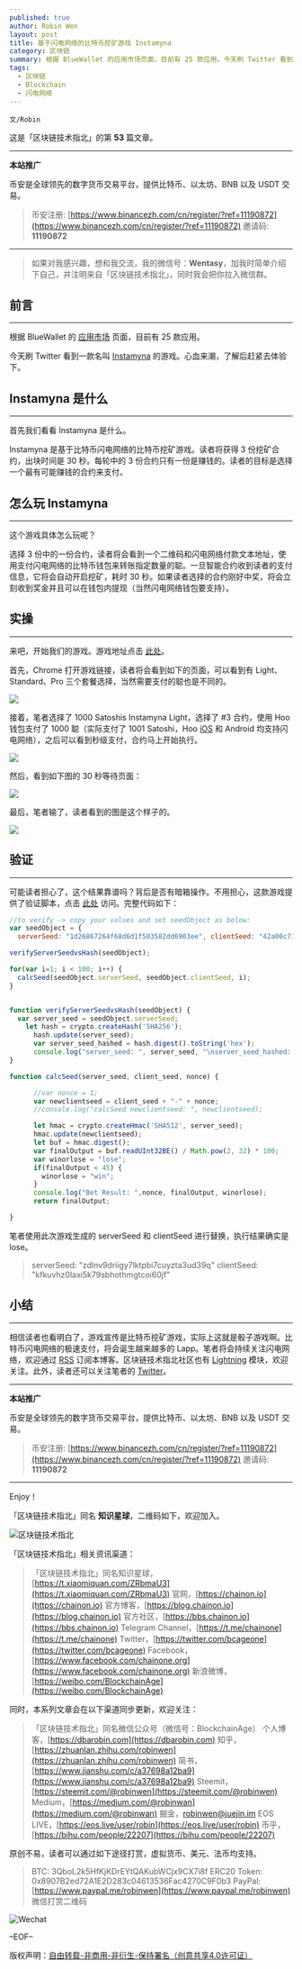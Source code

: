 ```yaml
---
published: true
author: Robin Wen
layout: post
title: 基于闪电网络的比特币挖矿游戏 Instamyna
category: 区块链
summary: 根据 BlueWallet 的应用市场页面，目前有 25 款应用。今天刷 Twitter 看到一款名叫 Instamyna 的游戏。心血来潮，了解后赶紧去体验下。相信读者也看明白了，游戏宣传是比特币挖矿游戏，实际上这就是骰子游戏啊。比特币闪电网络的极速支付，将会诞生越来越多的 Lapp。笔者将会持续关注闪电网络，欢迎通过 RSS 订阅本博客。此外，读者还可以关注笔者的 Twitter。
tags:
  - 区块链
  - Blockchain
  - 闪电网络
---
```


`文/Robin`

这是「区块链技术指北」的第 **53** 篇文章。

***

**本站推广**

币安是全球领先的数字货币交易平台，提供比特币、以太坊、BNB 以及 USDT 交易。

> 币安注册: [https://www.binancezh.com/cn/register/?ref=11190872](https://www.binancezh.com/cn/register/?ref=11190872)
> 邀请码: **11190872**

***

> 如果对我感兴趣，想和我交流，我的微信号：**Wentasy**，加我时简单介绍下自己，并注明来自「区块链技术指北」，同时我会把你拉入微信群。

## 前言
***

根据 BlueWallet 的 [应用市场](https://bluewallet.io/marketplace) 页面，目前有 25 款应用。

今天刷 Twitter 看到一款名叫 [Instamyna](https://ice3x.co.za/ln-game-instamyna) 的游戏。心血来潮，了解后赶紧去体验下。

## Instamyna 是什么
***

首先我们看看 Instamyna 是什么。

Instamyna 是基于比特币闪电网络的比特币挖矿游戏。读者将获得 3 份挖矿合约，出块时间是 30 秒。每轮中的 3 份合约只有一份是赚钱的。读者的目标是选择一个最有可能赚钱的合约来支付。

## 怎么玩 Instamyna
***

这个游戏具体怎么玩呢？

选择 3 份中的一份合约，读者将会看到一个二维码和闪电网络付款文本地址，使用支付闪电网络的比特币钱包来转账指定数量的聪。一旦智能合约收到读者的支付信息，它将会自动开启挖矿，耗时 30 秒。如果读者选择的合约刚好中奖，将会立刻收到奖金并且可以在钱包内提现（当然闪电网络钱包要支持）。

## 实操
***

来吧，开始我们的游戏。游戏地址点击 [此处](https://ice3x.co.za/cryptocurrency-games/instamyna-bitcoin-lightning-game/)。

首先，Chrome 打开游戏链接，读者将会看到如下的页面，可以看到有 Light、Standard、Pro 三个套餐选择，当然需要支付的聪也是不同的。

![](https://cdn.dbarobin.com/qpm59gZ.png)

接着，笔者选择了 1000 Satoshis Instamyna Light，选择了 #3 合约，使用 Hoo 钱包支付了 1000 聪（实际支付了 1001 Satoshi，Hoo [iOS](https://dbarobin.com/2019/03/22/lightning-network-hoo-ios) 和 Android 均支持闪电网络），之后可以看到秒级支付，合约马上开始执行。

![](https://cdn.dbarobin.com/rwpML8n.png)

然后，看到如下图的 30 秒等待页面：

![](https://cdn.dbarobin.com/u3oZJLI.png)

最后，笔者输了，读者看到的图是这个样子的。

![](https://cdn.dbarobin.com/vbwwdTU.png)

## 验证
***

可能读者担心了，这个结果靠谱吗？背后是否有暗箱操作。不用担心，这款游戏提供了验证脚本，点击 [此处](https://repl.it/@citlayik/tcmverify) 访问。完整代码如下：

``` js
//to verify -> copy your values and set seedObject as below:
var seedObject = {
  serverSeed: "1d26867264f68d6d1f503582dd6903ee", clientSeed: "42a00c71f192f75fca40fbf83b0cf8d3"};

verifyServerSeedvsHash(seedObject);

for(var i=1; i < 100; i++) {
  calcSeed(seedObject.serverSeed, seedObject.clientSeed, i);
}


function verifyServerSeedvsHash(seedObject) {
  var server_seed = seedObject.serverSeed;
    let hash = crypto.createHash('SHA256');
      hash.update(server_seed);
      var server_seed_hashed = hash.digest().toString('hex');
      console.log("server_seed: ", server_seed, "\nserver_seed_hashed: ", server_seed_hashed);
}

function calcSeed(server_seed, client_seed, nonce) {

      //var nonce = 1;
      var newclientseed = client_seed + "-" + nonce;
      //console.log("calcSeed newclientseed: ", newclientseed);

      let hmac = crypto.createHmac('SHA512', server_seed);
      hmac.update(newclientseed);
      let buf = hmac.digest();
      var finalOutput = buf.readUInt32BE() / Math.pow(2, 32) * 100;
      var winorlose = "lose";
      if(finalOutput < 45) {
        winorlose = "win";
      } 
      console.log("Bet Result: ",nonce, finalOutput, winorlose);
      return finalOutput;

}
```

笔者使用此次游戏生成的 serverSeed 和 clientSeed 进行替换，执行结果确实是 lose。

> serverSeed: "zdlnv9driigy7lktpbi7cuyzta3ud39q"
> clientSeed: "kfkuvhz0laxi5k79sbhothmgtcoi60jf"

## 小结
***

相信读者也看明白了，游戏宣传是比特币挖矿游戏，实际上这就是骰子游戏啊。比特币闪电网络的极速支付，将会诞生越来越多的 Lapp。笔者将会持续关注闪电网络，欢迎通过 [RSS](https://dbarobin.com/feed.xm) 订阅本博客。区块链技术指北社区也有 [Lightning](https://bbs.chainon.io/t/lightning) 模块，欢迎关注。此外，读者还可以关注笔者的 [Twitter](https://twitter.com/vrwio)。

***

**本站推广**

币安是全球领先的数字货币交易平台，提供比特币、以太坊、BNB 以及 USDT 交易。

> 币安注册: [https://www.binancezh.com/cn/register/?ref=11190872](https://www.binancezh.com/cn/register/?ref=11190872)
> 邀请码: **11190872**

***

Enjoy！

「区块链技术指北」同名 **知识星球**，二维码如下，欢迎加入。

![区块链技术指北](https://cdn.dbarobin.com/3YzonTR.png)

「区块链技术指北」相关资讯渠道：

> 「区块链技术指北」同名知识星球，[https://t.xiaomiquan.com/ZRbmaU3](https://t.xiaomiquan.com/ZRbmaU3)
> 官网，[https://chainon.io](https://chainon.io)
> 官方博客，[https://blog.chainon.io](https://blog.chainon.io)
> 官方社区，[https://bbs.chainon.io](https://bbs.chainon.io)
> Telegram Channel，[https://t.me/chainone](https://t.me/chainone)
> Twitter，[https://twitter.com/bcageone](https://twitter.com/bcageone)
> Facebook，[https://www.facebook.com/chainone.org](https://www.facebook.com/chainone.org)
> 新浪微博，[https://weibo.com/BlockchainAge](https://weibo.com/BlockchainAge)

同时，本系列文章会在以下渠道同步更新，欢迎关注：

> 「区块链技术指北」同名微信公众号（微信号：BlockchainAge）
> 个人博客，[https://dbarobin.com](https://dbarobin.com)
> 知乎，[https://zhuanlan.zhihu.com/robinwen](https://zhuanlan.zhihu.com/robinwen)
> 简书，[https://www.jianshu.com/c/a37698a12ba9](https://www.jianshu.com/c/a37698a12ba9)
> Steemit，[https://steemit.com/@robinwen](https://steemit.com/@robinwen)
> Medium，[https://medium.com/@robinwan](https://medium.com/@robinwan)
> 掘金，[robinwen@juejin.im](https://juejin.im/user/5673ccae60b2260ee435f89a/posts)
> EOS LIVE，[https://eos.live/user/robin](https://eos.live/user/robin)
> 币乎，[https://bihu.com/people/22207](https://bihu.com/people/22207)

原创不易，读者可以通过如下途径打赏，虚拟货币、美元、法币均支持。

> BTC: 3QboL2k5HfKjKDrEYtQAKubWCjx9CX7i8f
> ERC20 Token: 0x8907B2ed72A1E2D283c04613536Fac4270C9F0b3
> PayPal: [https://www.paypal.me/robinwen](https://www.paypal.me/robinwen)
> 微信打赏二维码

![Wechat](https://cdn.dbarobin.com/SzoNl5b.jpg)

–EOF–

版权声明：[自由转载-非商用-非衍生-保持署名（创意共享4.0许可证）](http://creativecommons.org/licenses/by-nc-nd/4.0/deed.zh)
